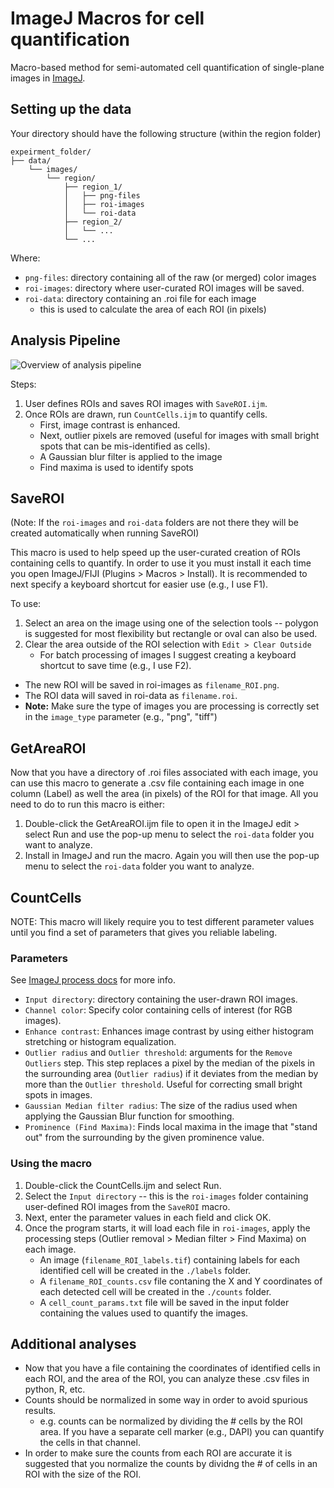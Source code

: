 # ImageJ Macros for cell quantification

Macro-based method for semi-automated cell quantification of single-plane images in [ImageJ](https://imagej.net/).

## Setting up the data

Your directory should have the following structure (within the region folder)

```ascii
expeirment_folder/
├── data/
    └── images/
        └── region/
            ├── region_1/
            │   ├── png-files
            │   ├── roi-images
            │   └── roi-data
            ├── region_2/
            │   └── ...
            └── ...
```

Where:

- `png-files`: directory containing all of the raw (or merged) color images
- `roi-images`: directory where user-curated ROI images will be saved.
- `roi-data`: directory containing an .roi file for each image
  - this is used to calculate the area of each ROI (in pixels)

## Analysis Pipeline

<img src="docs/cell_count_schematic.png" title="Overview of analysis pipeline">

Steps:

1. User defines ROIs and saves ROI images with `SaveROI.ijm`.
2. Once ROIs are drawn, run `CountCells.ijm` to quantify cells.
   - First, image contrast is enhanced.
   - Next, outlier pixels are removed (useful for images with small bright spots that can be mis-identified as cells).
   - A Gaussian blur filter is applied to the image
   - Find maxima is used to identify spots

## SaveROI

(Note: If the `roi-images` and `roi-data` folders are not there they will be created automatically when running SaveROI)

This macro is used to help speed up the user-curated creation of ROIs containing cells to quantify. In order to use it you must install it each time you open ImageJ/FIJI (Plugins > Macros > Install). It is recommended to next specify a keyboard shortcut for easier use (e.g., I use F1).

To use:

1. Select an area on the image using one of the selection tools -- polygon is suggested for most flexibility but rectangle or oval can also be used.
2. Clear the area outside of the ROI selection with  `Edit > Clear Outside`
   - For batch processing of images I suggest creating a keyboard shortcut to save time (e.g., I use F2).

- The new ROI will be saved in roi-images as `filename_ROI.png`.
- The ROI data will saved in roi-data as `filename.roi`.
- **Note:** Make sure the type of images you are processing is correctly set in the `image_type` parameter (e.g., "png", "tiff")

## GetAreaROI

Now that you have a directory of .roi files associated with each image, you can use this macro to generate a .csv file containing each image in one column (Label) as well the area (in pixels) of the ROI for that image. All you need to do to run this macro is either:

1. Double-click the GetAreaROI.ijm file to open it in the ImageJ edit > select Run and use the pop-up menu to select the `roi-data` folder you want to analyze.
2. Install in ImageJ and run the macro. Again you will then use the pop-up menu to select the `roi-data` folder you want to analyze.

## CountCells

NOTE: This macro will likely require you to test different parameter values until you find a set of parameters that gives you reliable labeling.

### Parameters

See [ImageJ process docs](https://imagej.nih.gov/ij/docs/menus/process.html) for more info.

- `Input directory`: directory containing the user-drawn ROI images.
- `Channel color`: Specify color containing cells of interest (for RGB images).
- `Enhance contrast`: Enhances image contrast by using either histogram stretching or histogram equalization.
- `Outlier radius` and `Outlier threshold`: arguments for the `Remove Outliers` step. This step replaces a pixel by the median of the pixels in the surrounding area (`Outlier radius`) if it deviates from the median by more than the `Outlier threshold`. Useful for correcting small bright spots in images.
- `Gaussian Median filter radius`: The size of the radius used when applying the Gaussian Blur function for smoothing.
- `Prominence (Find Maxima)`: Finds local maxima in the image that "stand out" from the surrounding by the given prominence value.

### Using the macro

1. Double-click the CountCells.ijm and select Run.
2. Select the `Input directory` -- this is the `roi-images` folder containing user-defined ROI images from the `SaveROI` macro.
3. Next, enter the parameter values in each field and click OK.
4. Once the program starts, it will load each file in `roi-images`, apply the processing steps (Outlier removal > Median filter > Find Maxima) on each image.
   - An image (`filename_ROI_labels.tif`) containing labels for each identified cell will be created in the `./labels` folder.
   - A `filename_ROI_counts.csv` file contaning the X and Y coordinates of each detected cell will be created in the `./counts` folder.
   - A `cell_count_params.txt` file will be saved in the input folder containing the values used to quantify the images.

## Additional analyses

- Now that you have a file containing the coordinates of identified cells in each ROI, and the area of the ROI, you can analyze these .csv files in python, R, etc.
- Counts should be normalized in some way in order to avoid spurious results.
  - e.g. counts can be normalized by dividing the # cells by the ROI area. If you have a separate cell marker (e.g., DAPI) you can quantify the cells in that channel.
- In order to make sure the counts from each ROI are accurate it is suggested that you normalize the counts by dividng the # of cells in an ROI with the size of the ROI.
